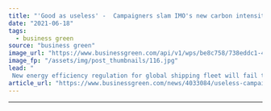 ```yaml
---
title: "'Good as useless' -  Campaigners slam IMO's new carbon intensity regulation as 'hopelessly weak'"
date: "2021-06-18"
tags: 
  - business green
source: "business green"
image_url: "https://www.businessgreen.com/api/v1/wps/be8c758/738eddc1-4b7d-465b-b728-a6deb979c779/4/iStock-1125905252-185x114.jpg"
image_fp: "/assets/img/post_thumbnails/116.jpg"
lead: "
 New energy efficiency regulation for global shipping fleet will fail to reduce polluting sector’s rising emissions, NGOs warn ..."
article_url: "https://www.businessgreen.com/news/4033084/useless-campaigners-slam-imo-carbon-intensity-regulation-hopelessly-weak"
---
```


---

